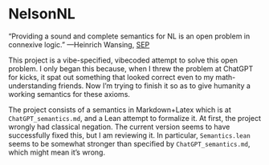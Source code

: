 # NelsonNL

“Providing a sound and complete semantics for NL is an open problem in connexive logic.” —Heinrich Wansing, [SEP](https://plato.stanford.edu/entries/logic-connexive/)

This project is a vibe-specified, vibecoded attempt to solve this open problem. I only began this because, when I threw the problem at ChatGPT for kicks, it spat out something that looked correct even to my math-understanding friends. Now I’m trying to finish it so as to give humanity a working semantics for these axioms.

The project consists of a semantics in Markdown+Latex which is at `ChatGPT_semantics.md`, and a Lean attempt to formalize it. At first, the project wrongly had classical negation. The current version seems to have successfully fixed this, but I am reviewing it. In particular, `Semantics.lean` seems to be somewhat stronger than specified by `ChatGPT_semantics.md`, which might mean it’s wrong.